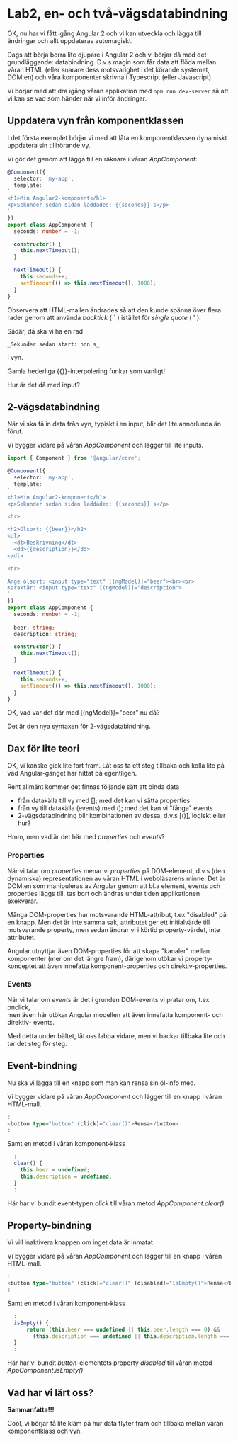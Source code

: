 Lab2, en- och två-vägsdatabindning
==================================

OK, nu har vi fått igång Angular 2 och vi kan utveckla och lägga till
ändringar och allt uppdateras automagiskt.

Dags att börja borra lite djupare i Angular 2 och vi börjar då med 
det grundläggande: databindning. D.v.s magin som får data att flöda
mellan våran HTML (eller snarare dess motsvarighet i det körande 
systemet, DOM:en) och våra komponenter skrivna i Typescript (eller 
Javascript).

Vi börjar med att dra igång våran applikation med `npm run dev-server`
så att vi kan se vad som händer när vi inför ändringar.


Uppdatera vyn från komponentklassen
-----------------------------------

I det första exemplet börjar vi med att låta en komponentklassen
dynamiskt uppdatera sin tillhörande vy.

Vi gör det genom att lägga till en räknare i våran _AppComponent_:

```typescript
@Component({
  selector: 'my-app',
  template:
`
<h1>Min Angular2-komponent</h1>
<p>Sekunder sedan sidan laddades: {{seconds}} s</p>
`
})
export class AppComponent {
  seconds: number = -1;

  constructor() {
    this.nextTimeout();
  }

  nextTimeout() {
    this.seconds++;
    setTimeout(() => this.nextTimeout(), 1000);
  }
}
```

Observera att HTML-mallen ändrades så att den kunde spänna över flera rader 
genom att använda _backtick_ ( ` ) istället för _single quote_ ( ' ).

Sådär, då ska vi ha en rad

    _Sekunder sedan start: nnn s_
    
i vyn.

Gamla hederliga {{}}-interpolering funkar som vanligt!

Hur är det då med input?

2-vägsdatabindning
------------------

När vi ska få in data från vyn, typiskt i en input, blir det lite annorlunda
än förut.

Vi bygger vidare på våran _AppComponent_ och lägger till lite inputs.

```typescript
import { Component } from '@angular/core';

@Component({
  selector: 'my-app',
  template:
`
<h1>Min Angular2-komponent</h1>
<p>Sekunder sedan sidan laddades: {{seconds}} s</p>

<hr>

<h2>Ölsort: {{beer}}</h2>
<dl>
  <dt>Beskrivning</dt>
  <dd>{{description}}</dd>
</dl>

<hr>

Ange ölsort: <input type="text" [(ngModel)]="beer"><br><br>
Karaktär: <input type="text" [(ngModel)]="description">
`
})
export class AppComponent {
  seconds: number = -1;
  
  beer: string;
  description: string;

  constructor() {
    this.nextTimeout();
  }

  nextTimeout() {
    this.seconds++;
    setTimeout(() => this.nextTimeout(), 1000);
  }
}
```
    
OK, vad var det där med \[\(ngModel\)\]="beer" nu då?
  
Det är den nya syntaxen för 2-vägsdatabindning. 
 
Dax för lite teori
------------------

OK, vi kanske gick lite fort fram. Låt oss ta ett steg tillbaka och kolla lite
på vad Angular-gänget har hittat på egentligen.

Rent allmänt kommer det finnas följande sätt att binda data
- från datakälla till vy med \[<a property>\]; med det kan vi sätta properties
- från vy till datakälla (events) med (<an event>); med det kan vi "fånga" events
- 2-vägsdatabindning blir kombinationen av dessa, d.v.s \[\(\)\], logiskt eller hur?

Hmm, men vad är det här med _properties_ och _events_?

### Properties
När vi talar om _properties_ menar vi _properties_ på DOM-element, d.v.s 
(den dynamiska) representationen av våran HTML i webbläsarens minne. Det är 
DOM:en som manipuleras av Angular genom att bl.a element, events och properties
läggs till, tas bort och ändras under tiden applikationen exekverar.

Många DOM-properties har motsvarande HTML-attribut, t.ex "disabled" på en knapp.
Men det är inte samma sak, attributet ger ett initialvärde till motsvarande
property, men sedan ändrar vi i körtid property-värdet, inte attributet.

Angular utnyttjar även DOM-properties för att skapa "kanaler" mellan komponenter
(mer om det längre fram), därigenom utökar vi property-konceptet att även innefatta
komponent-properties och direktiv-properties.
  
### Events
När vi talar om _events_ är det i grunden DOM-events vi pratar om, t.ex onclick,  
men även här utökar Angular modellen att även innefatta komponent- och direktiv-
events.


Med detta under bältet, låt oss labba vidare, men vi backar tillbaka lite och 
tar det steg för steg.

Event-bindning
--------------

Nu ska vi lägga till en knapp som man kan rensa sin öl-info med.

Vi bygger vidare på våran _AppComponent_ och lägger till en knapp i våran HTML-mall.

```typescript
:
<button type="button" (click)="clear()">Rensa</button>
:
```

Samt en metod i våran komponent-klass

```typescript
  :
  clear() {
    this.beer = undefined;
    this.description = undefined;
  }
  :
```
   
Här har vi bundit event-typen _click_ till våran metod _AppComponent.clear()_.
  
Property-bindning
-----------------
Vi vill inaktivera knappen om inget data är inmatat.

Vi bygger vidare på våran _AppComponent_ och lägger till en knapp i våran HTML-mall.

```typescript
:
<button type="button" (click)="clear()" [disabled]="isEmpty()">Rensa</button>
:
```

Samt en metod i våran komponent-klass

```typescript
  :
  isEmpty() {
      return (this.beer === undefined || this.beer.length === 0) &&
        (this.description === undefined || this.description.length === 0)
  }
  :
```

Här har vi bundit _button_-elementets property _disabled_ till våran metod
_AppComponent.isEmpty()_

Vad har vi lärt oss?
--------------------

__Sammanfatta!!!__

Cool, vi börjar få lite kläm på hur data flyter fram och tillbaka mellan våran
komponentklass och vyn.